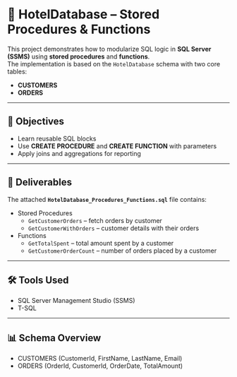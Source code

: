# 🏨 HotelDatabase – Stored Procedures & Functions

This project demonstrates how to modularize SQL logic in **SQL Server (SSMS)** using **stored procedures** and **functions**.  
The implementation is based on the `HotelDatabase` schema with two core tables:

- **CUSTOMERS**  
- **ORDERS**

---

## 📌 Objectives
- Learn reusable SQL blocks  
- Use **CREATE PROCEDURE** and **CREATE FUNCTION** with parameters  
- Apply joins and aggregations for reporting  

---

## 📂 Deliverables
The attached **`HotelDatabase_Procedures_Functions.sql`** file contains:
- Stored Procedures  
  - `GetCustomerOrders` – fetch orders by customer  
  - `GetCustomerWithOrders` – customer details with their orders  
- Functions  
  - `GetTotalSpent` – total amount spent by a customer  
  - `GetCustomerOrderCount` – number of orders placed by a customer  

---

## 🛠️ Tools Used
- SQL Server Management Studio (SSMS)  
- T-SQL  

---

## 📊 Schema Overview

- CUSTOMERS (CustomerId, FirstName, LastName, Email)
- ORDERS (OrderId, CustomerId, OrderDate, TotalAmount)
